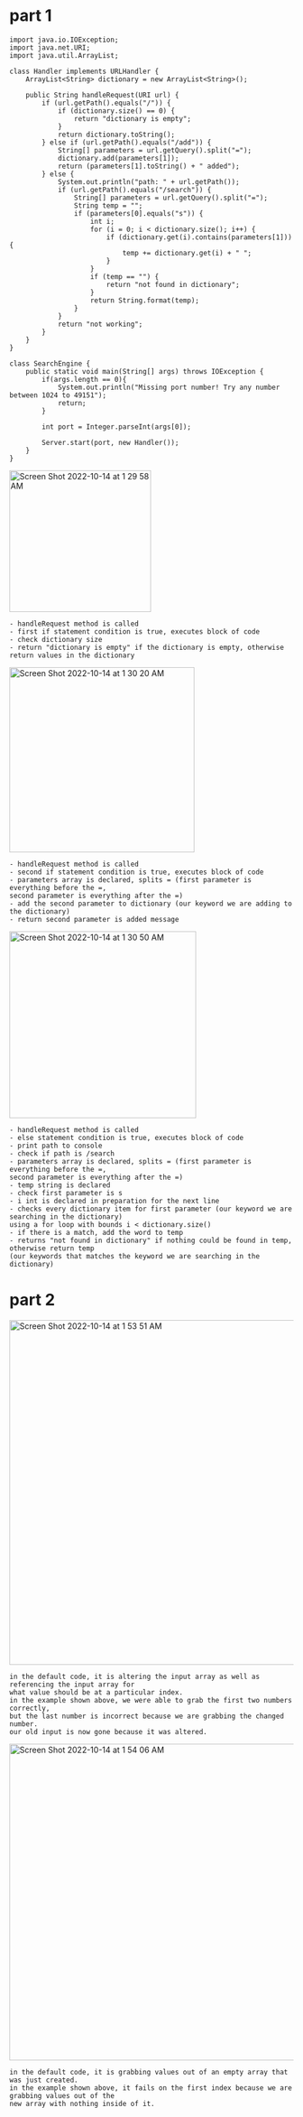 # part 1
```
import java.io.IOException;
import java.net.URI;
import java.util.ArrayList;

class Handler implements URLHandler {
    ArrayList<String> dictionary = new ArrayList<String>();

    public String handleRequest(URI url) {
        if (url.getPath().equals("/")) {
            if (dictionary.size() == 0) {
                return "dictionary is empty";
            } 
            return dictionary.toString();
        } else if (url.getPath().equals("/add")) {
            String[] parameters = url.getQuery().split("=");
            dictionary.add(parameters[1]);
            return (parameters[1].toString() + " added");
        } else {
            System.out.println("path: " + url.getPath());
            if (url.getPath().equals("/search")) {
                String[] parameters = url.getQuery().split("=");
                String temp = "";
                if (parameters[0].equals("s")) {
                    int i;
                    for (i = 0; i < dictionary.size(); i++) {
                        if (dictionary.get(i).contains(parameters[1])) {
                            temp += dictionary.get(i) + " ";
                        }
                    }
                    if (temp == "") {
                        return "not found in dictionary";
                    }
                    return String.format(temp);
                }
            }
            return "not working";
        }
    }
}

class SearchEngine {
    public static void main(String[] args) throws IOException {
        if(args.length == 0){
            System.out.println("Missing port number! Try any number between 1024 to 49151");
            return;
        }

        int port = Integer.parseInt(args[0]);

        Server.start(port, new Handler());
    }
}
```

<img width="251" alt="Screen Shot 2022-10-14 at 1 29 58 AM" src="https://user-images.githubusercontent.com/68624067/195800562-b228601c-4105-4f9a-b1c0-169e8b0380cc.png">

```
- handleRequest method is called 
- first if statement condition is true, executes block of code
- check dictionary size
- return "dictionary is empty" if the dictionary is empty, otherwise return values in the dictionary
```
<img width="328" alt="Screen Shot 2022-10-14 at 1 30 20 AM" src="https://user-images.githubusercontent.com/68624067/195800642-97417006-a9a4-4340-b53b-96cd04a5f9a4.png">

```
- handleRequest method is called 
- second if statement condition is true, executes block of code
- parameters array is declared, splits = (first parameter is everything before the =, 
second parameter is everything after the =)
- add the second parameter to dictionary (our keyword we are adding to the dictionary)
- return second parameter is added message
```
<img width="331" alt="Screen Shot 2022-10-14 at 1 30 50 AM" src="https://user-images.githubusercontent.com/68624067/195800739-39dced77-6326-44c2-9bbd-8765af900f32.png">

```
- handleRequest method is called 
- else statement condition is true, executes block of code
- print path to console
- check if path is /search
- parameters array is declared, splits = (first parameter is everything before the =, 
second parameter is everything after the =)
- temp string is declared
- check first parameter is s
- i int is declared in preparation for the next line
- checks every dictionary item for first parameter (our keyword we are searching in the dictionary) 
using a for loop with bounds i < dictionary.size()
- if there is a match, add the word to temp
- returns "not found in dictionary" if nothing could be found in temp, otherwise return temp 
(our keywords that matches the keyword we are searching in the dictionary)
```

# part 2
<img width="611" alt="Screen Shot 2022-10-14 at 1 53 51 AM" src="https://user-images.githubusercontent.com/68624067/195805834-ea75978e-87e6-4ad6-9493-832c63511e77.png">

```
in the default code, it is altering the input array as well as referencing the input array for 
what value should be at a particular index.
in the example shown above, we were able to grab the first two numbers correctly, 
but the last number is incorrect because we are grabbing the changed number. 
our old input is now gone because it was altered.
```
<img width="561" alt="Screen Shot 2022-10-14 at 1 54 06 AM" src="https://user-images.githubusercontent.com/68624067/195805872-c6de1b65-d7d5-470d-ada8-6209425b7497.png">

```
in the default code, it is grabbing values out of an empty array that was just created.
in the example shown above, it fails on the first index because we are grabbing values out of the 
new array with nothing inside of it.
```

